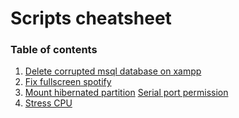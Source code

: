 # Scripts cheatsheet
### Table of contents
1.  [Delete corrupted msql database on xampp](delete_corrupted_mysql_database_xampp.sh)
2.  [Fix fullscreen spotify](fix_spotify_fullscreen.sh)
3.  [Mount hibernated partition](mount_hibernated_partition.sh)  [Serial port permission](serial_port_permission.sh)
4.  [Stress CPU](stress_cpu.sh)
